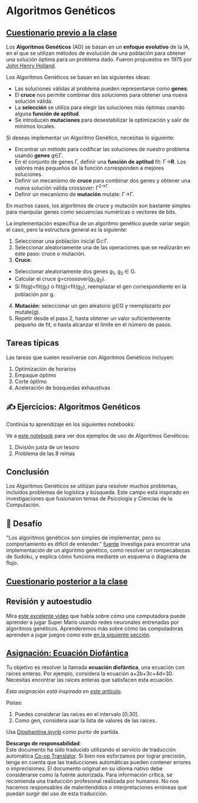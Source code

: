 <!--
CO_OP_TRANSLATOR_METADATA:
{
  "original_hash": "893aa368cb485da704b466a0f3775587",
  "translation_date": "2025-08-24T09:20:04+00:00",
  "source_file": "lessons/6-Other/21-GeneticAlgorithms/README.md",
  "language_code": "es"
}
-->
# Algoritmos Genéticos

## [Cuestionario previo a la clase](https://ff-quizzes.netlify.app/en/ai/quiz/41)

Los **Algoritmos Genéticos** (AG) se basan en un **enfoque evolutivo** de la IA, en el que se utilizan métodos de evolución de una población para obtener una solución óptima para un problema dado. Fueron propuestos en 1975 por [John Henry Holland](https://wikipedia.org/wiki/John_Henry_Holland).

Los Algoritmos Genéticos se basan en las siguientes ideas:

* Las soluciones válidas al problema pueden representarse como **genes**.
* El **cruce** nos permite combinar dos soluciones para obtener una nueva solución válida.
* La **selección** se utiliza para elegir las soluciones más óptimas usando alguna **función de aptitud**.
* Se introducen **mutaciones** para desestabilizar la optimización y salir de mínimos locales.

Si deseas implementar un Algoritmo Genético, necesitas lo siguiente:

 * Encontrar un método para codificar las soluciones de nuestro problema usando **genes** g∈Γ.
 * En el conjunto de genes Γ, definir una **función de aptitud** fit: Γ→**R**. Los valores más pequeños de la función corresponden a mejores soluciones.
 * Definir un mecanismo de **cruce** para combinar dos genes y obtener una nueva solución válida crossover: Γ<sup>2</sub>→Γ.
 * Definir un mecanismo de **mutación** mutate: Γ→Γ.

En muchos casos, los algoritmos de cruce y mutación son bastante simples para manipular genes como secuencias numéricas o vectores de bits.

La implementación específica de un algoritmo genético puede variar según el caso, pero la estructura general es la siguiente:

1. Seleccionar una población inicial G⊂Γ.
2. Seleccionar aleatoriamente una de las operaciones que se realizarán en este paso: cruce o mutación.
3. **Cruce**:
  * Seleccionar aleatoriamente dos genes g<sub>1</sub>, g<sub>2</sub> ∈ G.
  * Calcular el cruce g=crossover(g<sub>1</sub>,g<sub>2</sub>).
  * Si fit(g)<fit(g<sub>1</sub>) o fit(g)<fit(g<sub>2</sub>), reemplazar el gen correspondiente en la población por g.
4. **Mutación**: seleccionar un gen aleatorio g∈G y reemplazarlo por mutate(g).
5. Repetir desde el paso 2, hasta obtener un valor suficientemente pequeño de fit, o hasta alcanzar el límite en el número de pasos.

## Tareas típicas

Las tareas que suelen resolverse con Algoritmos Genéticos incluyen:

1. Optimización de horarios
1. Empaque óptimo
1. Corte óptimo
1. Aceleración de búsquedas exhaustivas

## ✍️ Ejercicios: Algoritmos Genéticos

Continúa tu aprendizaje en los siguientes notebooks:

Ve a [este notebook](../../../../../lessons/6-Other/21-GeneticAlgorithms/Genetic.ipynb) para ver dos ejemplos de uso de Algoritmos Genéticos:

1. División justa de un tesoro
1. Problema de las 8 reinas

## Conclusión

Los Algoritmos Genéticos se utilizan para resolver muchos problemas, incluidos problemas de logística y búsqueda. Este campo está inspirado en investigaciones que fusionaron temas de Psicología y Ciencias de la Computación.

## 🚀 Desafío

"Los algoritmos genéticos son simples de implementar, pero su comportamiento es difícil de entender." [fuente](https://wikipedia.org/wiki/Genetic_algorithm) Investiga para encontrar una implementación de un algoritmo genético, como resolver un rompecabezas de Sudoku, y explica cómo funciona mediante un esquema o diagrama de flujo.

## [Cuestionario posterior a la clase](https://ff-quizzes.netlify.app/en/ai/quiz/42)

## Revisión y autoestudio

Mira [este excelente video](https://www.youtube.com/watch?v=qv6UVOQ0F44) que habla sobre cómo una computadora puede aprender a jugar Super Mario usando redes neuronales entrenadas por algoritmos genéticos. Aprenderemos más sobre cómo las computadoras aprenden a jugar juegos como este [en la siguiente sección](../22-DeepRL/README.md).

## [Asignación: Ecuación Diofántica](../../../../../lessons/6-Other/21-GeneticAlgorithms/Diophantine.ipynb)

Tu objetivo es resolver la llamada **ecuación diofántica**, una ecuación con raíces enteras. Por ejemplo, considera la ecuación a+2b+3c+4d=30. Necesitas encontrar las raíces enteras que satisfacen esta ecuación.

*Esta asignación está inspirada en [este artículo](https://habr.com/post/128704/).*

Pistas:

1. Puedes considerar las raíces en el intervalo [0;30].
1. Como gen, considera usar la lista de valores de las raíces.

Usa [Diophantine.ipynb](../../../../../lessons/6-Other/21-GeneticAlgorithms/Diophantine.ipynb) como punto de partida.

**Descargo de responsabilidad**:  
Este documento ha sido traducido utilizando el servicio de traducción automática [Co-op Translator](https://github.com/Azure/co-op-translator). Si bien nos esforzamos por lograr precisión, tenga en cuenta que las traducciones automáticas pueden contener errores o imprecisiones. El documento original en su idioma nativo debe considerarse como la fuente autorizada. Para información crítica, se recomienda una traducción profesional realizada por humanos. No nos hacemos responsables de malentendidos o interpretaciones erróneas que puedan surgir del uso de esta traducción.